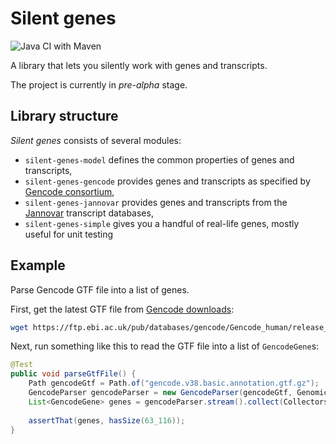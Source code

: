 # Silent genes

![Java CI with Maven](https://github.com/ielis/SilentGenes/workflows/Java%20CI%20with%20Maven/badge.svg)

A library that lets you silently work with genes and transcripts.

The project is currently in *pre-alpha* stage.

## Library structure

*Silent genes* consists of several modules:

- `silent-genes-model` defines the common properties of genes and transcripts,
- `silent-genes-gencode` provides genes and transcripts as specified by [Gencode consortium](https://www.gencodegenes.org/),
- `silent-genes-jannovar` provides genes and transcripts from the [Jannovar](https://github.com/charite/jannovar) transcript databases,
- `silent-genes-simple` gives you a handful of real-life genes, mostly useful for unit testing

## Example

Parse Gencode GTF file into a list of genes.

First, get the latest GTF file from [Gencode downloads](https://www.gencodegenes.org/human/): 
```bash
wget https://ftp.ebi.ac.uk/pub/databases/gencode/Gencode_human/release_38/gencode.v38.basic.annotation.gtf.gz
```

Next, run something like this to read the GTF file into a list of `GencodeGene`s: 
```java
@Test
public void parseGtfFile() {
    Path gencodeGtf = Path.of("gencode.v38.basic.annotation.gtf.gz");
    GencodeParser gencodeParser = new GencodeParser(gencodeGtf, GenomicAssemblies.GRCh38p13());
    List<GencodeGene> genes = gencodeParser.stream().collect(Collectors.toUnmodifiableList());
    
    assertThat(genes, hasSize(63_116));
}
```
